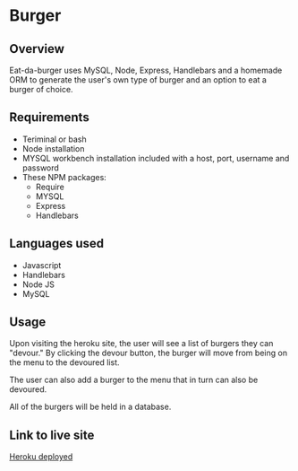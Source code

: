 # Burger

## Overview
Eat-da-burger uses MySQL, Node, Express, Handlebars and a homemade ORM to generate the user's own type of burger and an option to eat a burger of choice. 

## Requirements 
* Teriminal or bash
* Node installation
* MYSQL workbench installation included with a host, port, username and password
* These NPM packages:
  * Require
  * MYSQL
  * Express
  * Handlebars

## Languages used
* Javascript
* Handlebars
* Node JS
* MySQL



## Usage
Upon visiting the heroku site, the user will see a list of burgers they can "devour." By clicking the devour button, the burger will move from being on the menu to the devoured list. 

The user can also add a burger to the menu that in turn can also be devoured.

All of the burgers will be held in a database.

## Link to live site
[Heroku deployed](https://drive.google.com/file/d/15jB-hW8twaMaVKS8SCcunWNFFWyEWVUU/view)


